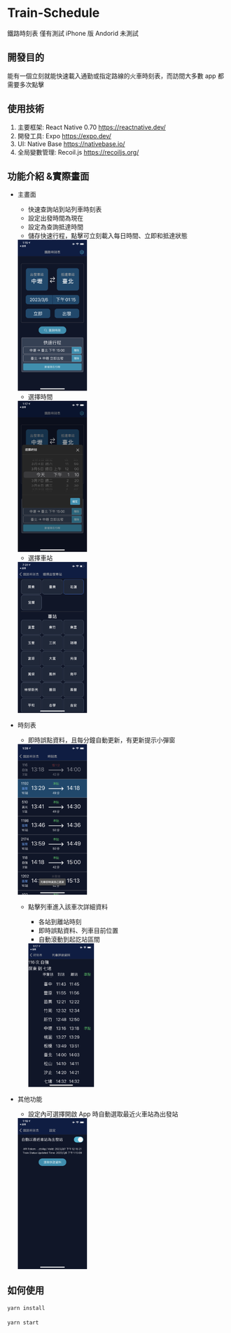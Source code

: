# Train-Schedule

鐵路時刻表
僅有測試 iPhone 版
Andorid 未測試

## 開發目的

能有一個立刻就能快速載入通勤或指定路線的火車時刻表，而訪間大多數 app 都需要多次點擊

## 使用技術

1. 主要框架: React Native 0.70 https://reactnative.dev/
2. 開發工具: Expo https://expo.dev/
3. UI: Native Base https://nativebase.io/
4. 全局變數管理: Recoil.js https://recoiljs.org/

## 功能介紹 &實際畫面

- 主畫面

  - 快速查詢站到站列車時刻表
  - 設定出發時間為現在
  - 設定為查詢抵達時間
  - 儲存快速行程，點擊可立刻載入每日時間、立即和抵達狀態

  <img src="https://github.com/clspeter/Train-Schedule/blob/master/Readme/IMG_2499.PNG" width="33%" height="50%">

  - 選擇時間

  <img src="https://github.com/clspeter/Train-Schedule/blob/master/Readme/IMG_2504.PNG" width="33%" height="50%">

  - 選擇車站

  <img src="https://github.com/clspeter/Train-Schedule/blob/master/Readme/IMG_2506.PNG" width="33%" height="50%">

- 時刻表

  - 即時誤點資料，且每分鐘自動更新，有更新提示小彈窗

  <img src="https://github.com/clspeter/Train-Schedule/blob/master/Readme/IMG_2505.PNG" width="33%" height="50%">

  - 點擊列車進入該車次詳細資料

    - 各站到離站時刻
    - 即時誤點資料、列車目前位置
    - 自動滾動到起訖站區間

    <img src="https://github.com/clspeter/Train-Schedule/blob/master/Readme/IMG_2503.PNG" width="33%" height="50%">

- 其他功能

  - 設定內可選擇開啟 App 時自動選取最近火車站為出發站

  <img src="https://github.com/clspeter/Train-Schedule/blob/master/Readme/IMG_2502.PNG" width="33%" height="50%">

## 如何使用

```sh
yarn install

yarn start
```
